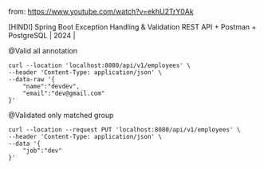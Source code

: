 from: https://www.youtube.com/watch?v=ekhU2TrY0Ak

[HINDI] Spring Boot Exception Handling & Validation REST API + Postman + PostgreSQL | 2024 |

@Valid
all annotation
```
curl --location 'localhost:8080/api/v1/employees' \
--header 'Content-Type: application/json' \
--data-raw '{
    "name":"devdev",
    "email":"dev@gmail.com"
}'
```

@Validated
only matched group
```
curl --location --request PUT 'localhost:8080/api/v1/employees' \
--header 'Content-Type: application/json' \
--data '{
    "job":"dev"
}'
```